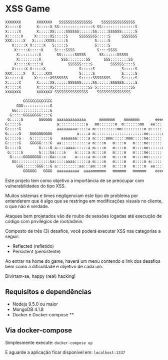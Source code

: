 # XSS Game

```bash
XXXXXXX       XXXXXXX   SSSSSSSSSSSSSSS    SSSSSSSSSSSSSSS
X:::::X       X:::::X SS:::::::::::::::S SS:::::::::::::::S
X:::::X       X:::::XS:::::SSSSSS::::::SS:::::SSSSSS::::::S
X::::::X     X::::::XS:::::S     SSSSSSSS:::::S     SSSSSSS
XXX:::::X   X:::::XXXS:::::S            S:::::S
   X:::::X X:::::X   S:::::S            S:::::S
    X:::::X:::::X     S::::SSSS          S::::SSSS
     X:::::::::X       SS::::::SSSSS      SS::::::SSSSS
     X:::::::::X         SSS::::::::SS      SSS::::::::SS
    X:::::X:::::X           SSSSSS::::S        SSSSSS::::S
   X:::::X X:::::X               S:::::S            S:::::S
XXX:::::X   X:::::XXX            S:::::S            S:::::S
X::::::X     X::::::XSSSSSSS     S:::::SSSSSSSS     S:::::S
X:::::X       X:::::XS::::::SSSSSS:::::SS::::::SSSSSS:::::S
X:::::X       X:::::XS:::::::::::::::SS S:::::::::::::::SS
XXXXXXX       XXXXXXX SSSSSSSSSSSSSSS    SSSSSSSSSSSSSSS

        GGGGGGGGGGGGG
     GGG::::::::::::G
   GG:::::::::::::::G
  G:::::GGGGGGGG::::G
 G:::::G       GGGGGG  aaaaaaaaaaaaa      mmmmmmm    mmmmmmm       eeeeeeeeeeee
G:::::G                a::::::::::::a   mm:::::::m  m:::::::mm   ee::::::::::::ee
G:::::G                aaaaaaaaa:::::a m::::::::::mm::::::::::m e::::::eeeee:::::ee
G:::::G    GGGGGGGGGG           a::::a m::::::::::::::::::::::me::::::e     e:::::e
G:::::G    G::::::::G    aaaaaaa:::::a m:::::mmm::::::mmm:::::me:::::::eeeee::::::e
G:::::G    GGGGG::::G  aa::::::::::::a m::::m   m::::m   m::::me:::::::::::::::::e
G:::::G        G::::G a::::aaaa::::::a m::::m   m::::m   m::::me::::::eeeeeeeeeee
 G:::::G       G::::Ga::::a    a:::::a m::::m   m::::m   m::::me:::::::e
  G:::::GGGGGGGG::::Ga::::a    a:::::a m::::m   m::::m   m::::me::::::::e
   GG:::::::::::::::Ga:::::aaaa::::::a m::::m   m::::m   m::::m e::::::::eeeeeeee
     GGG::::::GGG:::G a::::::::::aa:::am::::m   m::::m   m::::m  ee:::::::::::::e
        GGGGGG   GGGG  aaaaaaaaaa  aaaammmmmm   mmmmmm   mmmmmm    eeeeeeeeeeeeee
```

Este projeto tem como objetivo a importância de se preocupar com vulnerabilidades do tipo XSS.

Muitos sistemas e times negligenciam este tipo de problema por entenderem que é algo que se restringe em modificações visuais no cliente, o que não é verdade.

Ataques bem projetados vão de roubo de sessões logadas até execução de código com privilégios de root/admin.

Composto de três (3) desafios, você poderá executar XSS nas categorias a seguir:
- Reflected (refletido)
- Persistent (persistente)

Ao entrar na home do game, haverá um menu contendo o link dos desafios bem como a dificuldade e objetivo de cada um.

Divirtam-se, happy (real) hacking!

## Requisitos e dependências
- Nodejs 9.5.0 ou maior
- MongoDB 4.1.8
- Docker e Docker-compose **

## Via docker-compose
Simplesmente execute:
`docker-compose up`

E aguarde a aplicação ficar disponível em:
`localhost:1337`
